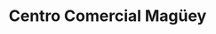 ---
title: "Centro Comercial Magüey"
url: /lecheria/centro-comercial-magueey/
shop: Einkaufszentrum
---